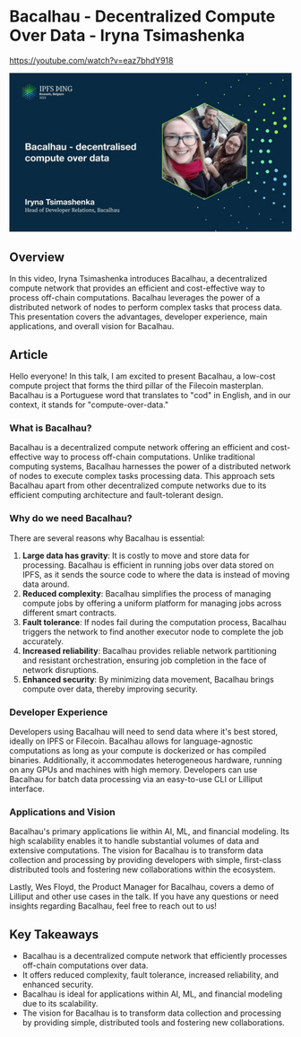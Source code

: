 # Bacalhau - Decentralized Compute Over Data - Iryna Tsimashenka

<https://youtube.com/watch?v=eaz7bhdY918>

![image for Bacalhau - Decentralized Compute Over Data - Iryna Tsimashenka](/thing23/eaz7bhdY918.jpg)

## Overview

In this video, Iryna Tsimashenka introduces Bacalhau, a decentralized compute network that provides an efficient and cost-effective way to process off-chain computations. Bacalhau leverages the power of a distributed network of nodes to perform complex tasks that process data. This presentation covers the advantages, developer experience, main applications, and overall vision for Bacalhau.

## Article

Hello everyone! In this talk, I am excited to present Bacalhau, a low-cost compute project that forms the third pillar of the Filecoin masterplan. Bacalhau is a Portuguese word that translates to "cod" in English, and in our context, it stands for "compute-over-data."

### What is Bacalhau?

Bacalhau is a decentralized compute network offering an efficient and cost-effective way to process off-chain computations. Unlike traditional computing systems, Bacalhau harnesses the power of a distributed network of nodes to execute complex tasks processing data. This approach sets Bacalhau apart from other decentralized compute networks due to its efficient computing architecture and fault-tolerant design.

### Why do we need Bacalhau?

There are several reasons why Bacalhau is essential:

1. **Large data has gravity**: It is costly to move and store data for processing. Bacalhau is efficient in running jobs over data stored on IPFS, as it sends the source code to where the data is instead of moving data around.
2. **Reduced complexity**: Bacalhau simplifies the process of managing compute jobs by offering a uniform platform for managing jobs across different smart contracts.
3. **Fault tolerance**: If nodes fail during the computation process, Bacalhau triggers the network to find another executor node to complete the job accurately.
4. **Increased reliability**: Bacalhau provides reliable network partitioning and resistant orchestration, ensuring job completion in the face of network disruptions.
5. **Enhanced security**: By minimizing data movement, Bacalhau brings compute over data, thereby improving security.

### Developer Experience

Developers using Bacalhau will need to send data where it's best stored, ideally on IPFS or Filecoin. Bacalhau allows for language-agnostic computations as long as your compute is dockerized or has compiled binaries. Additionally, it accommodates heterogeneous hardware, running on any GPUs and machines with high memory. Developers can use Bacalhau for batch data processing via an easy-to-use CLI or Lilliput interface.

### Applications and Vision

Bacalhau's primary applications lie within AI, ML, and financial modeling. Its high scalability enables it to handle substantial volumes of data and extensive computations. The vision for Bacalhau is to transform data collection and processing by providing developers with simple, first-class distributed tools and fostering new collaborations within the ecosystem.

Lastly, Wes Floyd, the Product Manager for Bacalhau, covers a demo of Lilliput and other use cases in the talk. If you have any questions or need insights regarding Bacalhau, feel free to reach out to us!

## Key Takeaways

- Bacalhau is a decentralized compute network that efficiently processes off-chain computations over data.
- It offers reduced complexity, fault tolerance, increased reliability, and enhanced security.
- Bacalhau is ideal for applications within AI, ML, and financial modeling due to its scalability.
- The vision for Bacalhau is to transform data collection and processing by providing simple, distributed tools and fostering new collaborations.